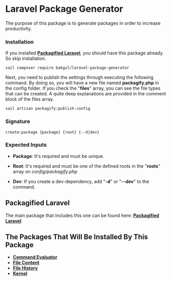 # Laravel Package Generator

The purpose of this package is to generate packages in order to increase productivity.

### Installation
If you installed **[Packagified Laravel](https://github.com/bulentAkgul/packagified-laravel)**, you should have this package already. So skip installation.
```
sail composer require bakgul/laravel-package-generator
```
Next, you need to publish the settings through executing the following command. By doing so, you will have a new file named **packagify.php** in the config folder. If you check the "**files**" array, you can see the file types that can be created. A quite deep explanations are provided in the comment block of the files array.
```
sail artisan packagify:publish-config
```

### Signature
```
create:package {package} {root} {--d|dev}
```

### Expected Inputs
+ **Package**: It's required and must be unique.

+ **Root**: It's required and must be one of the defined roots in the "**roots**" array on *config/packagify.php*

+ **Dev**: If you create a dev-dependency, add "**-d**" or "**--dev**" to the command. 

## Packagified Laravel

The main package that includes this one can be found here: **[Packagified Laravel](https://github.com/bulentAkgul/packagified-laravel)**

## The Packages That Will Be Installed By This Package
+ **[Command Evaluator](https://github.com/bulentAkgul/command-evaluator)**
+ **[File Content](https://github.com/bulentAkgul/file-content)**
+ **[File History](https://github.com/bulentAkgul/file-history)**
+ **[Kernel](https://github.com/bulentAkgul/kernel)**